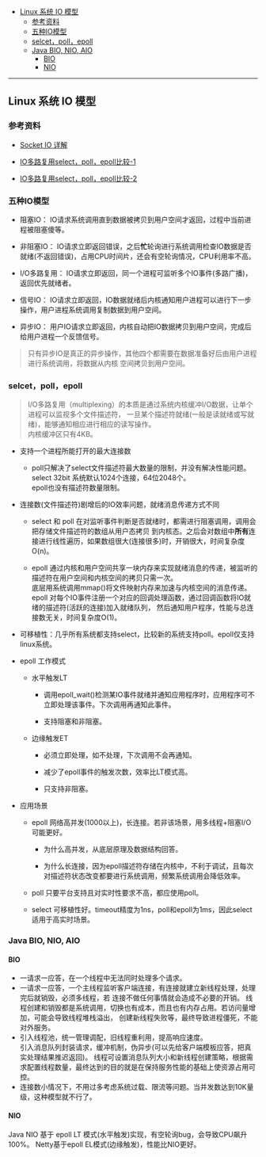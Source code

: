 
<!-- vim-markdown-toc GFM -->

- [Linux 系统 IO 模型](#linux-系统-io-模型)
  - [参考资料](#参考资料)
  - [五种IO模型](#五种io模型)
  - [selcet，poll，epoll](#selcetpollepoll)
  - [Java BIO, NIO, AIO](#java-bio-nio-aio)
    - [BIO](#bio)
    - [NIO](#nio)

<!-- vim-markdown-toc -->

---


## Linux 系统 IO 模型

### 参考资料
- [Socket IO 详解](https://github.com/CyC2018/CS-Notes/blob/master/notes/Socket.md)

- [IO多路复用select，poll，epoll比较-1](https://www.cnblogs.com/aspirant/p/9166944.html)

- [IO多路复用select，poll，epoll比较-2](https://www.jianshu.com/p/397449cadc9a)


### 五种IO模型

- 阻塞IO： IO请求系统调用直到数据被拷贝到用户空间才返回，过程中当前进程被阻塞傻等。

- 非阻塞IO： IO请求立即返回错误，之后**忙**轮询进行系统调用检查IO数据是否就绪(不返回错误)，占用CPU时间片，还会有空轮询情况，CPU利用率不高。

- I/O多路复用： IO请求立即返回，同一个进程可监听多个IO事件(多路广播)，返回优先就绪者。

- 信号IO： IO请求立即返回，IO数据就绪后内核通知用户进程可以进行下一步操作，用户进程系统调用复制数据到用户空间。

- 异步IO： 用户IO请求立即返回，内核自动把IO数据拷贝到用户空间，完成后给用户进程一个反馈信号。

> 只有异步IO是真正的异步操作，其他四个都需要在数据准备好后由用户进程进行系统调用，将数据从内核
  空间拷贝到用户空间。


### selcet，poll，epoll
> I/O多路复用（multiplexing）的本质是通过系统内核缓冲I/O数据，让单个进程可以监视多个文件描述符，
  一旦某个描述符就绪(一般是读就绪或写就绪)，能够通知相应进行相应的读写操作。  
  内核缓冲区只有4KB。

- 支持一个进程所能打开的最大连接数
  - poll只解决了select文件描述符最大数量的限制，并没有解决性能问题。select 32bit 系统默认1024个连接，64位2048个。  
    epoll也没有描述符数量限制。

- 连接数(文件描述符)剧增后的IO效率问题，就绪消息传递方式不同
  - select 和 poll 在对监听事件判断是否就绪时，都需进行阻塞调用，调用会把存储文件描述符的数组从用户态拷贝
    到内核态。之后会对数组中**所有**连接进行线性遍历，如果数组很大(连接很多)时，开销很大，时间复杂度O(n)。

  - epoll 通过内核和用户空间共享一块内存来实现就绪消息的传递，被监听的描述符在用户空间和内核空间的拷贝只需一次。  
    底层用系统调用mmap()将文件映射内存来加速与内核空间的消息传递。
    epoll 对每个IO事件注册一个对应的回调处理函数，通过回调函数将IO就绪的描述符(活跃的连接)加入就绪队列，
    然后通知用户程序，性能与总连接数无关，时间复杂度O(1)。  

- 可移植性：几乎所有系统都支持select，比较新的系统支持poll。epoll仅支持linux系统。

- epoll 工作模式
  - 水平触发LT
    - 调用epoll_wait()检测某IO事件就绪并通知应用程序时，应用程序可不立即处理该事件。下次调用再通知此事件。

    - 支持阻塞和非阻塞。

  - 边缘触发ET
    - 必须立即处理，如不处理，下次调用不会再通知。  

    - 减少了epoll事件的触发次数，效率比LT模式高。

    - 只支持非阻塞。

  
- 应用场景
  - epoll   网络高并发(1000以上)，长连接。若非该场景，用多线程+阻塞I/O可能更好。
    - 为什么高并发，从底层原理及数据结构回答。

    - 为什么长连接，因为epoll描述符存储在内核中，不利于调试，且每次对描述符状态改变都要进行系统调用，频繁系统调用会降低效率。

  - poll    只要平台支持且对实时性要求不高，都应使用poll。

  - select  可移植性好。timeout精度为1ns，poll和epoll为1ms，因此select适用于高实时场景。


### Java BIO, NIO, AIO

#### BIO
  - 一请求一应答，在一个线程中无法同时处理多个请求。
  - 一请求一应答，一个主线程监听客户端连接，有连接就建立新线程处理，处理完后就销毁，必须多线程，若
    连接不做任何事情就会造成不必要的开销。
    线程创建和销毁都是系统调用，切换也有成本，而且也有内存占用。若访问量增加，可能会导致线程堆栈溢出，
    创建新线程失败等，最终导致进程僵死，不能对外服务。
  - 引入线程池，统一管理调配，旧线程重利用，提高响应速度。  
    引入消息队列封装请求，缓冲机制，伪异步(可以先给客户端模板应答，把真实处理结果推迟返回)。
    线程可设置消息队列大小和新线程创建策略，根据需求配置线程数量，最终达到的目的就是在保持服务性能的基础上使资源占用可控。
  - 连接数小情况下，不用过多考虑系统过载、限流等问题。当并发数达到10K量级，这种模型就不行了。


#### NIO 
Java NIO 基于 epoll LT 模式(水平触发)实现，有空轮询bug，会导致CPU飙升100%。
Netty基于epoll EL模式(边缘触发)，性能比NIO更好。

